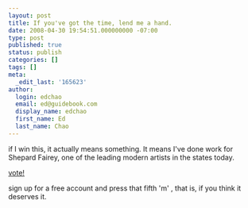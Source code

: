 ```yaml
---
layout: post
title: If you've got the time, lend me a hand.
date: 2008-04-30 19:54:51.000000000 -07:00
type: post
published: true
status: publish
categories: []
tags: []
meta:
  _edit_last: '165623'
author:
  login: edchao
  email: ed@guidebook.com
  display_name: edchao
  first_name: Ed
  last_name: Chao
---
```

<p>if I win this, it actually means something.  It means I've done work for Shepard Fairey, one of the leading modern artists in the states today.</p>
<p><a title="vote for edchao" href="http://www.metroparkusa.com/obey/design/893">vote!<br />
</a></p>
<p>sign up for a free account and press that fifth 'm' , that is, if you think it deserves it.</p>
